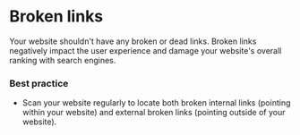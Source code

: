 # Broken links
Your website shouldn't have any broken or dead links. Broken links negatively impact the user experience and damage your website's overall ranking with search engines.

### Best practice
* Scan your website regularly to locate both broken internal links (pointing within your website) and external broken links (pointing outside of your website).
